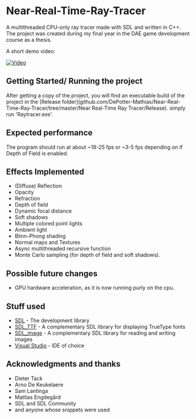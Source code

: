 # Near-Real-Time-Ray-Tracer

A multithreaded CPU-only ray tracer made with SDL and written in C++.
The project was created during my final year in the DAE game development course as a thesis.

A short demo video:

[![Video](https://img.youtube.com/vi/PsosLZ1BMKc/0.jpg)](https://www.youtube.com/watch?v=PsosLZ1BMKc)

## Getting Started/ Running the project

After getting a copy of the project, you will find an executable build of the project in the [Release folder](github.com/DePotter-Mathias/Near-Real-Time-Ray-Tracer/tree/master/Near Real-Time Ray Tracer/Release).
simply run 'Raytracer.exe'.

## Expected performance

The program should run at about ~18-25 fps or ~3-5 fps depending on if Depth of Field is enabled.

## Effects Implemented

* (Diffuse) Reflection
* Opacity
* Refraction
* Depth of field
* Dynamic focal distance
* Soft shadows
* Multiple colored point lights
* Ambient light
* Blinn-Phong shading
* Normal maps and Textures
* Async multithreaded recursive function
* Monte Carlo sampling (for depth of field and soft shadows).

## Possible future changes

* GPU hardware acceleration, as it is now running purly on the cpu.

## Stuff used

* [SDL](https://www.libsdl.org/) - The development library
* [SDL_TTF](https://www.libsdl.org/projects/SDL_ttf/) - A complementary SDL library for displaying TrueType fonts
* [SDL_image](https://www.libsdl.org/projects/SDL_image/) - A complementary SDL library for reading and writing images
* [Visual Studio](https://visualstudio.microsoft.com/) - IDE of choice

## Acknowledgments and thanks
* Dieter Tack
* Arno De Keukelaere
* Sam Lantinga
* Mattias Engdegård
* SDL and SDL Community
* and anyone whose snippets were used
